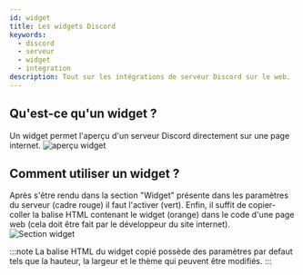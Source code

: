 ```yaml
---
id: widget
title: Les widgets Discord
keywords:
  - discord
  - serveur
  - widget
  - integration
description: Tout sur les intégrations de serveur Discord sur le web.
---
```


## Qu'est-ce qu'un widget ?

Un widget permet l'aperçu d'un serveur Discord directement sur une page internet.
![aperçu widget](https://i.discord.fr/JtbZ.png)


## Comment utiliser un widget ?

Après s'être rendu dans la section "Widget" présente dans les paramètres du serveur (cadre rouge) il faut l'activer (vert). Enfin, il suffit de copier-coller la balise HTML contenant le widget (orange) dans le code d'une page web (cela doit être fait par le développeur du site internet).
![Section widget](https://i.discord.fr/LmPt.pngg)

:::note
La balise HTML du widget copié possède des paramètres par defaut tels que la hauteur, la largeur et le thème qui peuvent être modifiés.
:::
